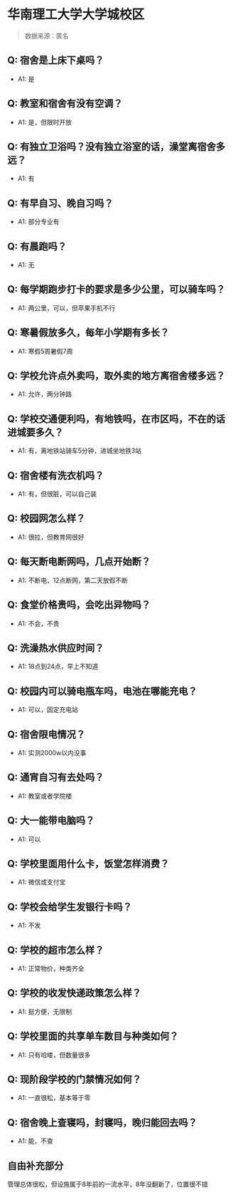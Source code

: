 # 华南理工大学大学城校区

> 数据来源：匿名

## Q: 宿舍是上床下桌吗？

- A1: 是

## Q: 教室和宿舍有没有空调？

- A1: 是，但限时开放

## Q: 有独立卫浴吗？没有独立浴室的话，澡堂离宿舍多远？

- A1: 有

## Q: 有早自习、晚自习吗？

- A1: 部分专业有

## Q: 有晨跑吗？

- A1: 无

## Q: 每学期跑步打卡的要求是多少公里，可以骑车吗？

- A1: 两公里，可以，但苹果手机不行

## Q: 寒暑假放多久，每年小学期有多长？

- A1: 寒假5周暑假7周

## Q: 学校允许点外卖吗，取外卖的地方离宿舍楼多远？

- A1: 允许，两分钟路

## Q: 学校交通便利吗，有地铁吗，在市区吗，不在的话进城要多久？

- A1: 有，离地铁站骑车5分钟，进城坐地铁3站

## Q: 宿舍楼有洗衣机吗？

- A1: 有，但很脏，可以自己装

## Q: 校园网怎么样？

- A1: 很拉，但教育网很好

## Q: 每天断电断网吗，几点开始断？

- A1: 不断电，12点断网，第二天放假不断

## Q: 食堂价格贵吗，会吃出异物吗？

- A1: 不会，不贵

## Q: 洗澡热水供应时间？

- A1: 18点到24点，早上不知道

## Q: 校园内可以骑电瓶车吗，电池在哪能充电？

- A1: 可以，固定充电站

## Q: 宿舍限电情况？

- A1: 实测2000w以内没事

## Q: 通宵自习有去处吗？

- A1: 教室或者学院楼

## Q: 大一能带电脑吗？

- A1: 可以

## Q: 学校里面用什么卡，饭堂怎样消费？

- A1: 微信或支付宝

## Q: 学校会给学生发银行卡吗？

- A1: 不发

## Q: 学校的超市怎么样？

- A1: 正常物价，种类齐全

## Q: 学校的收发快递政策怎么样？

- A1: 挺方便，无限制

## Q: 学校里面的共享单车数目与种类如何？

- A1: 只有哈喽，但数量很多

## Q: 现阶段学校的门禁情况如何？

- A1: 一直很松，基本等于零

## Q: 宿舍晚上查寝吗，封寝吗，晚归能回去吗？

- A1: 能，不查

## 自由补充部分

管理总体很松，但设施属于8年前的一流水平，8年没翻新了，位置很不错